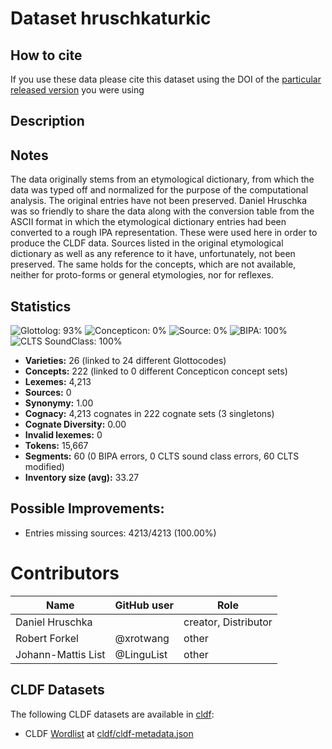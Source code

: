 # Dataset hruschkaturkic

## How to cite

If you use these data please cite
this dataset using the DOI of the [particular released version](../../releases/) you were using

## Description


## Notes

The data originally stems from an etymological dictionary, from which the data was typed off and normalized for the purpose of the computational analysis. The original entries have not been preserved. Daniel Hruschka was so friendly to share the data along with the conversion table from the ASCII format in which the etymological dictionary entries had been converted to a rough IPA representation. These were used here in order to produce the CLDF data. Sources listed in the original etymological dictionary as well as any reference to it have, unfortunately, not been preserved. The same holds for the concepts, which are not available, neither for proto-forms or general etymologies, nor for reflexes.



## Statistics


![Glottolog: 93%](https://img.shields.io/badge/Glottolog-93%25-green.svg "Glottolog: 93%")
![Concepticon: 0%](https://img.shields.io/badge/Concepticon-0%25-red.svg "Concepticon: 0%")
![Source: 0%](https://img.shields.io/badge/Source-0%25-red.svg "Source: 0%")
![BIPA: 100%](https://img.shields.io/badge/BIPA-100%25-brightgreen.svg "BIPA: 100%")
![CLTS SoundClass: 100%](https://img.shields.io/badge/CLTS%20SoundClass-100%25-brightgreen.svg "CLTS SoundClass: 100%")

- **Varieties:** 26 (linked to 24 different Glottocodes)
- **Concepts:** 222 (linked to 0 different Concepticon concept sets)
- **Lexemes:** 4,213
- **Sources:** 0
- **Synonymy:** 1.00
- **Cognacy:** 4,213 cognates in 222 cognate sets (3 singletons)
- **Cognate Diversity:** 0.00
- **Invalid lexemes:** 0
- **Tokens:** 15,667
- **Segments:** 60 (0 BIPA errors, 0 CLTS sound class errors, 60 CLTS modified)
- **Inventory size (avg):** 33.27

## Possible Improvements:



- Entries missing sources: 4213/4213 (100.00%)

# Contributors

Name | GitHub user | Role
 --- | --- | --- 
Daniel Hruschka | | creator, Distributor
Robert Forkel | @xrotwang | other
Johann-Mattis List | @LinguList | other





## CLDF Datasets

The following CLDF datasets are available in [cldf](cldf):

- CLDF [Wordlist](https://github.com/cldf/cldf/tree/master/modules/Wordlist) at [cldf/cldf-metadata.json](cldf/cldf-metadata.json)